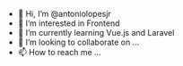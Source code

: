 - 👋 Hi, I’m @antoniolopesjr
- 👀 I’m interested in Frontend
- 🌱 I’m currently learning Vue.js and Laravel
- 💞️ I’m looking to collaborate on ...
- 📫 How to reach me ...

<!---
antoniolopesjr/antoniolopesjr is a ✨ special ✨ repository because its `README.md` (this file) appears on your GitHub profile.
You can click the Preview link to take a look at your changes.
--->
